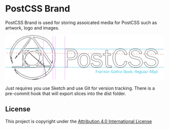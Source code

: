 # PostCSS Brand

PostCSS Brand is used for storing assoicated media for PostCSS such as artwork, logo and images.  

![logo-hero](postcss-logo-anatomy.png)

Just requires you use Sketch and use Git for version tracking. There is a pre-commit hook that will export slices into the dist folder.

## License
This project is copyright under the [Attribution 4.0 International License](LICENSE)
